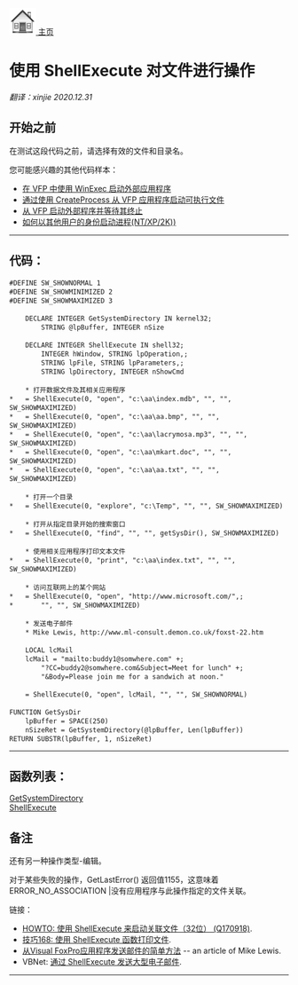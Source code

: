 [<img src="../images/home.png"> 主页 ](https://github.com/VFP9/Win32API)  

# 使用 ShellExecute 对文件进行操作
_翻译：xinjie  2020.12.31_

## 开始之前
在测试这段代码之前，请选择有效的文件和目录名。 

您可能感兴趣的其他代码样本：  
* [在 VFP 中使用 WinExec 启动外部应用程序](sample_002.md)  
* [通过使用 CreateProcess 从 VFP 应用程序启动可执行文件](sample_003.md)  
* [从 VFP 启动外部程序并等待其终止](sample_377.md)  
* [如何以其他用户的身份启动进程(NT/XP/2K))](sample_426.md)  
  
***  


## 代码：
```foxpro  
#DEFINE SW_SHOWNORMAL 1
#DEFINE SW_SHOWMINIMIZED 2
#DEFINE SW_SHOWMAXIMIZED 3

	DECLARE INTEGER GetSystemDirectory IN kernel32;
		STRING @lpBuffer, INTEGER nSize

	DECLARE INTEGER ShellExecute IN shell32;
		INTEGER hWindow, STRING lpOperation,;
		STRING lpFile, STRING lpParameters,;
		STRING lpDirectory, INTEGER nShowCmd

	* 打开数据文件及其相关应用程序
*	= ShellExecute(0, "open", "c:\aa\index.mdb", "", "", SW_SHOWMAXIMIZED)
*	= ShellExecute(0, "open", "c:\aa\aa.bmp", "", "", SW_SHOWMAXIMIZED)
*	= ShellExecute(0, "open", "c:\aa\lacrymosa.mp3", "", "", SW_SHOWMAXIMIZED)
*	= ShellExecute(0, "open", "c:\aa\mkart.doc", "", "", SW_SHOWMAXIMIZED)
*	= ShellExecute(0, "open", "c:\aa\aa.txt", "", "", SW_SHOWMAXIMIZED)

	* 打开一个目录
*	= ShellExecute(0, "explore", "c:\Temp", "", "", SW_SHOWMAXIMIZED)

	* 打开从指定目录开始的搜索窗口
*	= ShellExecute(0, "find", "", "", getSysDir(), SW_SHOWMAXIMIZED)
	
	* 使用相关应用程序打印文本文件
*	= ShellExecute(0, "print", "c:\aa\index.txt", "", "", SW_SHOWMAXIMIZED)

	* 访问互联网上的某个网站
*	= ShellExecute(0, "open", "http://www.microsoft.com/",;
*		"", "", SW_SHOWMAXIMIZED)

	* 发送电子邮件
	* Mike Lewis, http://www.ml-consult.demon.co.uk/foxst-22.htm

	LOCAL lcMail
	lcMail = "mailto:buddy1@somwhere.com" +;
		"?CC=buddy2@somwhere.com&Subject=Meet for lunch" +;
		"&Body=Please join me for a sandwich at noon."

	= ShellExecute(0, "open", lcMail, "", "", SW_SHOWNORMAL)
	
FUNCTION GetSysDir
	lpBuffer = SPACE(250)
	nSizeRet = GetSystemDirectory(@lpBuffer, Len(lpBuffer))
RETURN SUBSTR(lpBuffer, 1, nSizeRet)  
```  
***  


## 函数列表：
[GetSystemDirectory](../libraries/kernel32/GetSystemDirectory.md)  
[ShellExecute](../libraries/shell32/ShellExecute.md)  

## 备注
还有另一种操作类型-编辑。
  
对于某些失败的操作，GetLastError() 返回值1155，这意味着 ERROR_NO_ASSOCIATION |没有应用程序与此操作指定的文件关联。 
  
链接： 

* [HOWTO: 使用 ShellExecute 来启动关联文件（32位） (Q170918)](https://jeffpar.github.io/kbarchive/kb/170/Q170918/).  
* [技巧168: 使用 ShellExecute 函数打印文件](http://www.visualbasicsource.net/redirectpage.html?http://www.visualbasicsource.net/VBTips/168.html).  
* [从Visual FoxPro应用程序发送邮件的简单方法](http://www.ml-consult.co.uk/foxst-22.htm) -- an article of Mike Lewis.  
* VBNet: [通过 ShellExecute 发送大型电子邮件](http://www.mvps.org/vbnet/index.html?code/internet/shellexecutelargeemail.htm).  
  

  
***  

